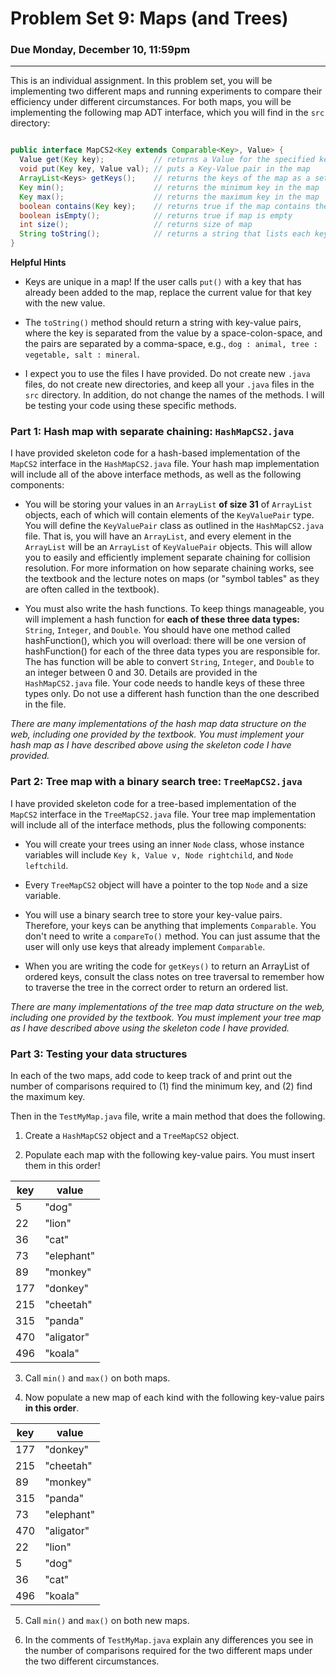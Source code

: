 # Problem Set 9: Maps (and Trees)

### Due Monday, December 10, 11:59pm

---

This is an individual assignment. In this problem set, you will be implementing two different maps and running experiments to compare their efficiency under different circumstances. For both maps, you will be implementing the following map ADT interface, which you will find in the `src` directory:

``` java

public interface MapCS2<Key extends Comparable<Key>, Value> { 
  Value get(Key key);           // returns a Value for the specified key
  void put(Key key, Value val); // puts a Key-Value pair in the map
  ArrayList<Keys> getKeys();    // returns the keys of the map as a set
  Key min();                    // returns the minimum key in the map
  Key max();                    // returns the maximum key in the map
  boolean contains(Key key);    // returns true if the map contains the key
  boolean isEmpty();            // returns true if map is empty
  int size();                   // returns size of map
  String toString();            // returns a string that lists each key-value pair, one per line
}

```

**Helpful Hints**

* Keys are unique in a map! If the user calls `put()` with a key that has already been added to the map, replace the current value for that key with the new value.

* The `toString()` method should return a string with key-value pairs, where the key is separated from the value by a space-colon-space, and the pairs are separated by a comma-space, e.g., ``dog : animal, tree : vegetable, salt : mineral``.

* I expect you to use the files I have provided. Do not create new `.java` files, do not create new directories, and keep all your `.java` files in the `src` directory. In addition, do not change the names of the methods. I will be testing your code using these specific methods.


### Part 1: Hash map with separate chaining: `HashMapCS2.java`
I have provided skeleton code for a hash-based implementation of the `MapCS2` interface in the `HashMapCS2.java` file. Your hash map implementation will include all of the above interface methods, as well as the following components:

* You will be storing your values in an `ArrayList` **of size 31** of `ArrayList` objects, each of which will contain elements of the `KeyValuePair` type. You will define the `KeyValuePair` class as outlined in the `HashMapCS2.java` file. That is, you will have an `ArrayList`, and every element in the `ArrayList` will be an `ArrayList` of `KeyValuePair` objects. This will allow you to easily and efficiently implement separate chaining for collision resolution. For more information on how separate chaining works, see the textbook and the lecture notes on maps (or "symbol tables" as they are often called in the textbook).

* You must also write the hash functions. To keep things manageable, you will implement a hash function for **each of these three data types:** `String`, `Integer`, and `Double`. You should have one method called hashFunction(), which you will overload: there will be one version of hashFunction() for each of the three data types you are responsible for. The has function will be able to convert `String`, `Integer`, and `Double` to an integer between 0 and 30. Details are provided in the `HashMapCS2.java` file. Your code needs to handle keys of these three types only. Do not use a different hash function than the one described in the file.

*There are many implementations of the hash map data structure on the web, including one provided by the textbook. You must implement your hash map as I have described above using the skeleton code I have provided.*


### Part 2: Tree map with a binary search tree: `TreeMapCS2.java`
I have provided skeleton code for a tree-based implementation of the `MapCS2` interface in the `TreeMapCS2.java` file. Your tree map implementation will include all of the interface methods, plus the following components:

* You will create your trees using an inner `Node` class, whose instance variables will include `Key k, Value v, Node rightchild`, and `Node leftchild`.

* Every `TreeMapCS2` object will have a pointer to the top `Node` and a size variable.

* You will use a binary search tree to store your key-value pairs. Therefore, your keys can be anything that implements `Comparable`. You don't need to write a `compareTo()` method. You can just assume that the user will only use keys that already implement `Comparable`.

* When you are writing the code for `getKeys()` to return an ArrayList of ordered keys, consult the class notes on tree traversal to remember how to traverse the tree in the correct order to return an ordered list. 

*There are many implementations of the tree map data structure on the web, including one provided by the textbook. You must implement your tree map as I have described above using the skeleton code I have provided.*


### Part 3: Testing your data structures

In each of the two maps, add code to keep track of and print out the number of comparisons required to (1) find the minimum key, and (2) find the maximum key.

Then in the `TestMyMap.java` file, write a main method that does the following.

1. Create a `HashMapCS2` object and a `TreeMapCS2` object.

2. Populate each map with the following key-value pairs. You must insert them in this order!

| key | value |
| --- | --- |
| 5   | "dog" |
| 22  | "lion" |
| 36  | "cat" |
| 73  | "elephant" |
| 89  | "monkey" |
| 177 | "donkey" |
| 215 | "cheetah" |
| 315 | "panda" |
| 470 | "aligator" |
| 496 | "koala" |

3. Call `min()` and `max()` on both maps.

4. Now populate a new map of each kind with the following key-value pairs **in this order**.

| key | value |
| --- | --- |
| 177 | "donkey" |
| 215 | "cheetah" |
| 89  | "monkey" |
| 315 | "panda" |
| 73  | "elephant" |
| 470 | "aligator" |
| 22  | "lion" |
| 5   | "dog" |
| 36  | "cat" |
| 496 | "koala" |

5. Call `min()` and `max()` on both new maps.

6. In the comments of `TestMyMap.java` explain any differences you see in the number of comparisons required for the two different maps under the two different circumstances.


